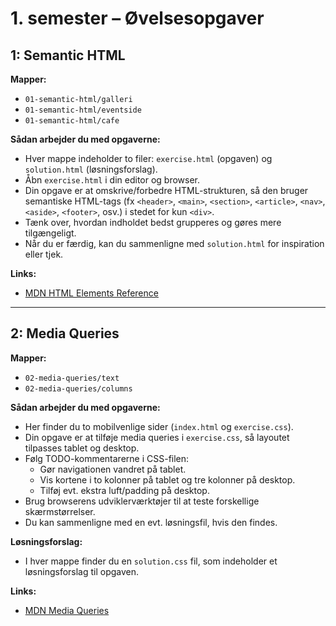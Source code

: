 # 1. semester – Øvelsesopgaver

## 1: Semantic HTML

**Mapper:**  
- `01-semantic-html/galleri`  
- `01-semantic-html/eventside`  
- `01-semantic-html/cafe`  

**Sådan arbejder du med opgaverne:**
- Hver mappe indeholder to filer: `exercise.html` (opgaven) og `solution.html` (løsningsforslag).
- Åbn `exercise.html` i din editor og browser.
- Din opgave er at omskrive/forbedre HTML-strukturen, så den bruger semantiske HTML-tags (fx `<header>`, `<main>`, `<section>`, `<article>`, `<nav>`, `<aside>`, `<footer>`, osv.) i stedet for kun `<div>`.
- Tænk over, hvordan indholdet bedst grupperes og gøres mere tilgængeligt.
- Når du er færdig, kan du sammenligne med `solution.html` for inspiration eller tjek.

**Links:**
- [MDN HTML Elements Reference](https://developer.mozilla.org/en-US/docs/Web/HTML/Reference/Elements)

---

## 2: Media Queries

**Mapper:**  
- `02-media-queries/text`  
- `02-media-queries/columns`

**Sådan arbejder du med opgaverne:**
- Her finder du to mobilvenlige sider (`index.html` og `exercise.css`).
- Din opgave er at tilføje media queries i `exercise.css`, så layoutet tilpasses tablet og desktop.
- Følg TODO-kommentarerne i CSS-filen:
  - Gør navigationen vandret på tablet.
  - Vis kortene i to kolonner på tablet og tre kolonner på desktop.
  - Tilføj evt. ekstra luft/padding på desktop.
- Brug browserens udviklerværktøjer til at teste forskellige skærmstørrelser.
- Du kan sammenligne med en evt. løsningsfil, hvis den findes.

**Løsningsforslag:**  
- I hver mappe finder du en `solution.css` fil, som indeholder et løsningsforslag til opgaven.

**Links:**
- [MDN Media Queries](https://developer.mozilla.org/en-US/docs/Web/CSS/Media_Queries)
